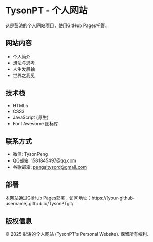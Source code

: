 # TysonPT - 个人网站

这是彭涛的个人网站项目，使用GitHub Pages托管。

## 网站内容

- 个人简介
- 想法与思考
- 人生发展轴
- 世界之我见

## 技术栈

- HTML5
- CSS3
- JavaScript (原生)
- Font Awesome 图标库

## 联系方式

- 微信: TysonPeng
- QQ邮箱: 1581845497@qq.com
- 谷歌邮箱: pengaltysord@gmail.com

## 部署

本网站通过GitHub Pages部署，访问地址：https://[your-github-username].github.io/TysonPTgit/

## 版权信息

© 2025 彭涛的个人网站 (TysonPT's Personal Website). 保留所有权利. 